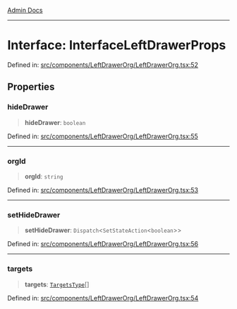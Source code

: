[Admin Docs](/)

***

# Interface: InterfaceLeftDrawerProps

Defined in: [src/components/LeftDrawerOrg/LeftDrawerOrg.tsx:52](https://github.com/PalisadoesFoundation/talawa-admin/blob/main/src/components/LeftDrawerOrg/LeftDrawerOrg.tsx#L52)

## Properties

### hideDrawer

> **hideDrawer**: `boolean`

Defined in: [src/components/LeftDrawerOrg/LeftDrawerOrg.tsx:55](https://github.com/PalisadoesFoundation/talawa-admin/blob/main/src/components/LeftDrawerOrg/LeftDrawerOrg.tsx#L55)

***

### orgId

> **orgId**: `string`

Defined in: [src/components/LeftDrawerOrg/LeftDrawerOrg.tsx:53](https://github.com/PalisadoesFoundation/talawa-admin/blob/main/src/components/LeftDrawerOrg/LeftDrawerOrg.tsx#L53)

***

### setHideDrawer

> **setHideDrawer**: `Dispatch`\<`SetStateAction`\<`boolean`\>\>

Defined in: [src/components/LeftDrawerOrg/LeftDrawerOrg.tsx:56](https://github.com/PalisadoesFoundation/talawa-admin/blob/main/src/components/LeftDrawerOrg/LeftDrawerOrg.tsx#L56)

***

### targets

> **targets**: [`TargetsType`](../../../../state/reducers/routesReducer/type-aliases/TargetsType.md)[]

Defined in: [src/components/LeftDrawerOrg/LeftDrawerOrg.tsx:54](https://github.com/PalisadoesFoundation/talawa-admin/blob/main/src/components/LeftDrawerOrg/LeftDrawerOrg.tsx#L54)
